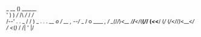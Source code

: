  _ __                ()                               ______                 
' )  )        _/_    /\                   _/_           /      _/_           
 /--' . . _   /     /  )  _  _. . . __  o /  __  ,   --/_  _   /  o ____  _, 
/  \_(_/_/_)_<__   /__/__</_(__(_/_/ (_<_<__/ (_/_  (_/</_/_)_<__<_/ / <_(_)_
                                               /                          /| 
                                              '                          |/  
